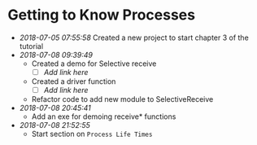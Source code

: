 # Getting to Know Processes

- _2018-07-05 07:55:58_
  Created a new project to start chapter 3 of the tutorial
- _2018-07-08 09:39:49_
  - Created a demo for Selective receive
    - [ ] _Add link here_
  - Created a driver function
    - [ ] _Add link here_
  - Refactor code to add new module to SelectiveReceive
- _2018-07-08 20:45:41_
  - Add an exe for demoing receive* functions
- _2018-07-08 21:52:55_
  - Start section on `Process Life Times`
